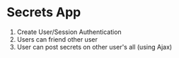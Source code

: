 Secrets App
===

1. Create User/Session Authentication
2. Users can friend other user
3. User can post secrets on other user's all (using Ajax)
